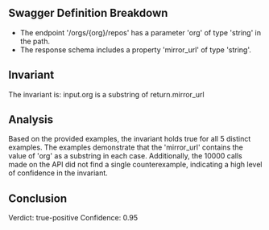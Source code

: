 ## Swagger Definition Breakdown
- The endpoint '/orgs/{org}/repos' has a parameter 'org' of type 'string' in the path.
- The response schema includes a property 'mirror_url' of type 'string'.

## Invariant
The invariant is: input.org is a substring of return.mirror_url

## Analysis
Based on the provided examples, the invariant holds true for all 5 distinct examples. The examples demonstrate that the 'mirror_url' contains the value of 'org' as a substring in each case. Additionally, the 10000 calls made on the API did not find a single counterexample, indicating a high level of confidence in the invariant.

## Conclusion
Verdict: true-positive
Confidence: 0.95

